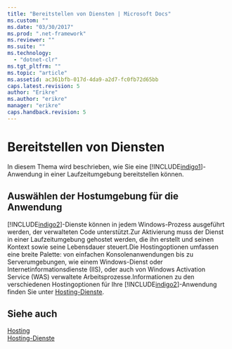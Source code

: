 ```yaml
---
title: "Bereitstellen von Diensten | Microsoft Docs"
ms.custom: ""
ms.date: "03/30/2017"
ms.prod: ".net-framework"
ms.reviewer: ""
ms.suite: ""
ms.technology: 
  - "dotnet-clr"
ms.tgt_pltfrm: ""
ms.topic: "article"
ms.assetid: ac361bfb-017d-4da9-a2d7-fc0fb72d65bb
caps.latest.revision: 5
author: "Erikre"
ms.author: "erikre"
manager: "erikre"
caps.handback.revision: 5
---
```

# Bereitstellen von Diensten
In diesem Thema wird beschrieben, wie Sie eine [!INCLUDE[indigo1](../../../../includes/indigo1-md.md)]\-Anwendung in einer Laufzeitumgebung bereitstellen können.  
  
## Auswählen der Hostumgebung für die Anwendung  
 [!INCLUDE[indigo2](../../../../includes/indigo2-md.md)]\-Dienste können in jedem Windows\-Prozess ausgeführt werden, der verwalteten Code unterstützt.Zur Aktivierung muss der Dienst in einer Laufzeitumgebung gehostet werden, die ihn erstellt und seinen Kontext sowie seine Lebensdauer steuert.Die Hostingoptionen umfassen eine breite Palette: von einfachen Konsolenanwendungen bis zu Serverumgebungen, wie einem Windows\-Dienst oder Internetinformationsdienste \(IIS\), oder auch von Windows Activation Service \(WAS\) verwaltete Arbeitsprozesse.Informationen zu den verschiedenen Hostingoptionen für Ihre [!INCLUDE[indigo2](../../../../includes/indigo2-md.md)]\-Anwendung finden Sie unter [Hosting\-Dienste](../../../../docs/framework/wcf/hosting-services.md).  
  
## Siehe auch  
 [Hosting](../../../../docs/framework/wcf/feature-details/hosting.md)   
 [Hosting\-Dienste](../../../../docs/framework/wcf/hosting-services.md)